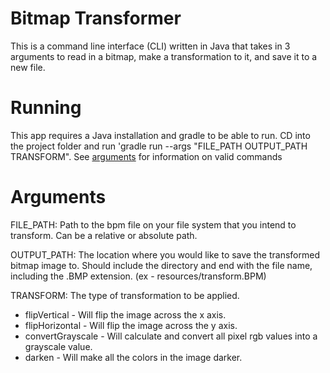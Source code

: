 # Bitmap Transformer
This is a command line interface (CLI) written in Java that takes in 3 arguments to read in a bitmap, make a transformation to it, and save it to a new file.

# Running
This app requires a Java installation and gradle to be able to run. CD into the project folder and run 'gradle run --args "FILE_PATH OUTPUT_PATH TRANSFORM". See [arguments](#arguments) for information on valid commands

# Arguments
FILE_PATH: Path to the bpm file on your file system that you intend to transform. Can be a relative or absolute path.

OUTPUT_PATH: The location where you would like to save the transformed bitmap image to. Should include the directory and end with the file name, including the .BMP extension. (ex - resources/transform.BPM)

TRANSFORM: The type of transformation to be applied.
* flipVertical - Will flip the image across the x axis.
* flipHorizontal - Will flip the image across the y axis.
* convertGrayscale - Will calculate and convert all pixel rgb values into a grayscale value.
* darken - Will make all the colors in the image darker.

